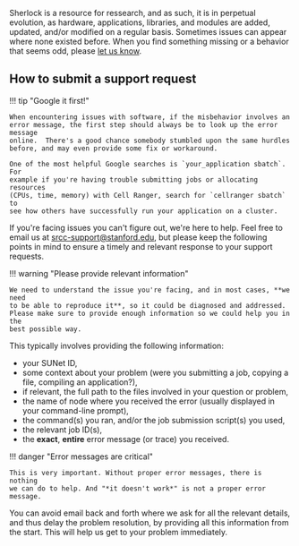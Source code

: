 Sherlock is a resource for ressearch, and as such, it is in perpetual
evolution, as hardware, applications, libraries, and modules are added,
updated, and/or modified on a regular basis.  Sometimes issues can appear where
none existed before. When you find something missing or a behavior that seems
odd, please [let us know][url_contact].

## How to submit a support request

!!! tip "Google it first!"

    When encountering issues with software, if the misbehavior involves an
    error message, the first step should always be to look up the error message
    online.  There's a good chance somebody stumbled upon the same hurdles
    before, and may even provide some fix or workaround.

    One of the most helpful Google searches is `your_application sbatch`.  For
    example if you're having trouble submitting jobs or allocating resources
    (CPUs, time, memory) with Cell Ranger, search for `cellranger sbatch` to
    see how others have successfully run your application on a cluster.

If you're facing issues you can't figure out, we're here to help. Feel free to
email us at srcc-support@stanford.edu, but please keep the following points in
mind to ensure a timely and relevant response to your support requests.

!!! warning "Please provide relevant information"

    We need to understand the issue you're facing, and in most cases, **we need
    to be able to reproduce it**, so it could be diagnosed and addressed.
    Please make sure to provide enough information so we could help you in the
    best possible way.

This typically involves providing the following information:

* your SUNet ID,
* some context about your problem (were you submitting a job, copying a file,
  compiling an application?),
* if relevant, the full path to the files involved in your question or problem,
* the name of node where you received the error (usually displayed in your
  command-line prompt),
* the command(s) you ran, and/or the job submission script(s) you used,
* the relevant job ID(s),
* the **exact**, **entire** error message (or trace) you received.

!!! danger "Error messages are critical"

    This is very important. Without proper error messages, there is nothing
    we can do to help. And "*it doesn't work*" is not a proper error
    message.


You can avoid email back and forth where we ask for all the relevant details,
and thus delay the problem resolution, by providing all this information
from the start. This will help us get to your problem immediately.


[comment]: #  (link URLs -----------------------------------------------------)

[url_contact]:      mailto:srcc-support@stanford.edu

